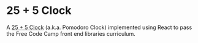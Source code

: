 # 25 + 5 Clock

A [25 + 5 Clock](https://ll-nick.github.io/25-plus-5-clock/) (a.k.a. Pomodoro Clock) implemented using React to pass the Free Code Camp front end libraries curriculum.
